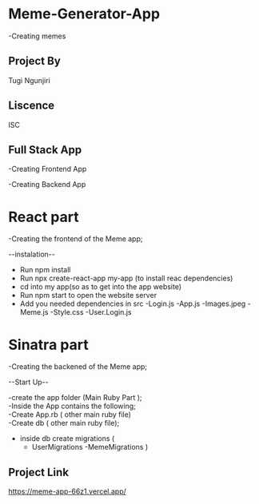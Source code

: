 # Meme-Generator-App
-Creating memes

## Project By
Tugi Ngunjiri

## Liscence
ISC

## Full Stack  App
-Creating Frontend App

-Creating Backend App


# React part
-Creating the frontend of the Meme 
app;

 --instalation--
 - Run npm install
 - Run npx create-react-app my-app (to install reac dependencies)
 - cd into  my app(so as to get into the app website)
 - Run npm start to open the website server
 - Add you needed dependencies in src
 -Login.js
 -App.js
 -Images.jpeg
 -Meme.js
 -Style.css
 -User.Login.js

# Sinatra part
-Creating the  backened of the Meme app;

--Start Up--

-create the app folder (Main Ruby Part );
<br>
-Inside the App contains the following;
<br>
-Create App.rb ( other main ruby file)
<br>
-Create db  ( other main ruby file);
<br>
- inside db create migrations ( 
  - UserMigrations
  -MemeMigrations
)



## Project  Link

  https://meme-app-66z1.vercel.app/

